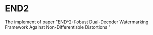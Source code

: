 # END2
The implement of paper "END^2: Robust Dual-Decoder Watermarking Framework Against Non-Differentiable Distortions "
